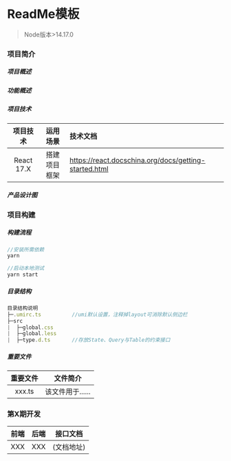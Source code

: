 # ReadMe模板
<!-- 此处替换为项目名 -->
> Node版本>14.17.0

### 项目简介

##### 项目概述
<!-- 此处填写项目大致描述 -->
##### 功能概述
<!-- 此处填写项目主要功能 -->
##### 项目技术
<!-- 此处使用表格表述项目技术、运用场景以及技术文档 -->

<!-- 示例 -->
|  项目技术  |   运用场景   | 技术文档                                              |
| :--------: | :----------: | :---------------------------------------------------- |
| React 17.X | 搭建项目框架 | <https://react.docschina.org/docs/getting-started.html> |

##### 产品设计图
<!-- 此处给出产品设计图地址 -->
### 项目构建

##### 构建流程
<!-- 构建所用命令 -->

<!-- 示例 -->
```javascript
//安装所需依赖
yarn

//启动本地测试
yarn start
```

##### 目录结构

<!-- 目录结构可使用treer自动生成 -->

<!-- 安装完成后使用 treer -e ./result.txt -i node_modules 在本地生成结构文件 -->

<!-- 结构示例 -->
```javascript
目录结构说明
├─.umirc.ts          //umi默认设置，注释掉layout可消除默认侧边栏
├─src
|  ├─global.css
|  ├─global.less
|  ├─type.d.ts       //存放State、Query与Table的约束接口
```

##### 重要文件
<!-- 此处通过表格列出重要文件以及文件简介 -->

<!-- 示例 -->
| 重要文件 |     文件简介     |
| :------: | :--------------: |
|  xxx.ts  | 该文件用于...... |

### 第X期开发

<!-- 此处使用表格列出开发人员以及接口文档 -->

| 前端 | 后端 | 接口文档   |
| ---- | ---- | ---------- |
| XXX  | XXX  | (文档地址) |

